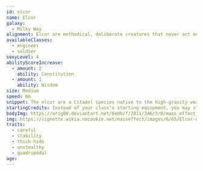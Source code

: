```yaml
---
id: elcor
name: Elcor
galaxy: 
  - Milky Way
alignment: Elcor are methodical, deliberate creatures that never act on irrational decisions. The typical Elcor is often neutral or lawful.
availableClasses:
  - engineer
  - soldier
sexyLevel: 4
abilityScoreIncrease:
  - amount: 2
    ability: Constitution
  - amount: 1
    ability: Wisdom
size: Medium
speed: 6m
snippet: The elcor are a Citadel species native to the high-gravity world Dekuuna. They are massive creatures, standing on four muscular legs for increased stability. Elcor move slowly, an evolved response to an environment where a fall can be lethal. 
startingCredits: Instead of your class's starting equipment, you may start with 10d6 x 1000 + 10,000 credits to buy your own equipment.
bodyImg: https://orig00.deviantart.net/6edb/f/2011/346/3/8/mass_effect_2__elcor_reference__by_troodon80-d4ix0b1.jpg
img: https://vignette.wikia.nocookie.net/masseffect/images/6/65/Elcor-mass-effect.jpg/revision/latest?cb=20080206192552&format=original
traits:
  - careful
  - stability
  - thick-hide
  - unstealthy
  - quadrupedal
age: 
---
```

